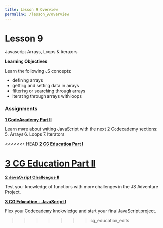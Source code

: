 ```yaml
---
title: Lesson 9 Overview
permalink: /lesson_9/overview
---
```


# Lesson 9

Javascript Arrays, Loops & Iterators

**Learning Objectives**

Learn the following JS concepts:
* defining arrays
* getting and setting data in arrays
* filtering or searching through arrays
* iterating through arrays with loops

### Assignments

**[1 CodeAcademy Part II](1_codeacademy_part_2)**

Learn more about writing JavaScript with the next 2 Codecademy sections:
5. Arrays
6. Loops
7. Iterators

<<<<<<< HEAD
**[2 CG Education Part I](2_cg_ed_1)**

**[3 CG Education Part II](2_cg_ed_2)**
=======
**[2 JavaScript Challenges II](2_js_challenges_2)**

Test your knowledge of functions with more challenges in the JS Adventure Project.

**[3 CG Education - JavaScript I](cg_ed_1)**

Flex your Codecademy knokwledge and start your final JavaScript project.
>>>>>>> cg_education_edits

